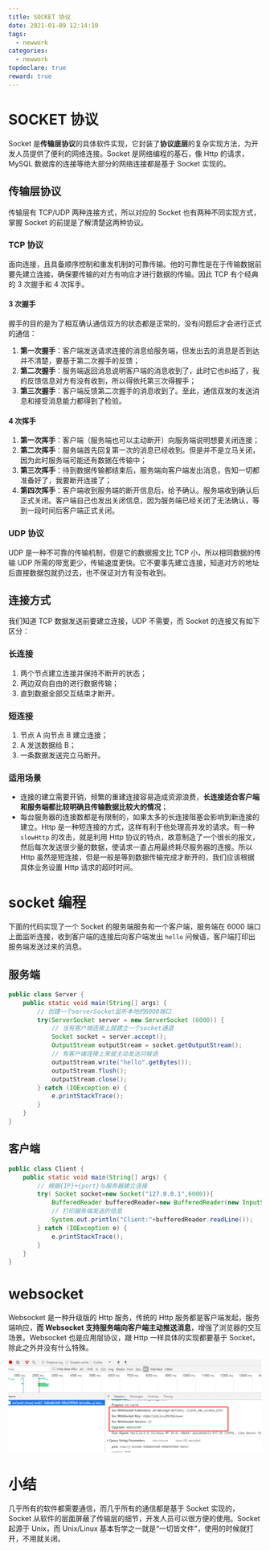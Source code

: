 ```yaml
---
title: SOCKET 协议
date: 2021-01-09 12:14:10
tags:
  - newwork
categories:
  - newwork
topdeclare: true
reward: true
---
```

# SOCKET 协议

Socket 是**传输层协议**的具体软件实现，它封装了**协议底层**的复杂实现方法，为开发人员提供了便利的网络连接。Socket 是网络编程的基石，像 Http 的请求，MySQL 数据库的连接等绝大部分的网络连接都是基于 Socket 实现的。

##  传输层协议

传输层有 TCP/UDP 两种连接方式，所以对应的 Socket 也有两种不同实现方式，掌握 Socket 的前提是了解清楚这两种协议。

### TCP 协议

面向连接，且具备顺序控制和重发机制的可靠传输。他的可靠性是在于传输数据前要先建立连接，确保要传输的对方有响应才进行数据的传输。因此 TCP 有个经典的 3 次握手和 4 次挥手。

#### 3 次握手

握手的目的是为了相互确认通信双方的状态都是正常的，没有问题后才会进行正式的通信：

1. **第一次握手**：客户端发送请求连接的消息给服务端，但发出去的消息是否到达并不清楚，要基于第二次握手的反馈；
2. **第二次握手**：服务端返回消息说明客户端的消息收到了，此时它也纠结了，我的反馈信息对方有没有收到，所以得依托第三次得握手；
3. **第三次握手**：客户端反馈第二次握手的消息收到了。至此，通信双发的发送消息和接受消息能力都得到了检验。

#### 4 次挥手

1. **第一次挥手**：客户端（服务端也可以主动断开）向服务端说明想要关闭连接；
2. **第二次挥手**：服务端首先回复第一次的消息已经收到。但是并不是立马关闭，因为此时服务端可能还有数据在传输中；
3. **第三次挥手**：待到数据传输都结束后，服务端向客户端发出消息，告知一切都准备好了，我要断开连接了；
4. **第四次挥手**：客户端收到服务端的断开信息后，给予确认。服务端收到确认后正式关闭。客户端自己也发出关闭信息，因为服务端已经关闭了无法确认，等到一段时间后客户端正式关闭。

### UDP 协议

UDP 是一种不可靠的传输机制，但是它的数据报文比 TCP 小，所以相同数据的传输 UDP 所需的带宽更少，传输速度更快。它不要事先建立连接，知道对方的地址后直接数据包就扔过去，也不保证对方有没有收到。

## 连接方式

我们知道 TCP 数据发送前要建立连接，UDP 不需要，而 Socket 的连接又有如下区分：

### 长连接

1. 两个节点建立连接并保持不断开的状态；
2. 两边双向自由的进行数据传输；
3. 直到数据全部交互结束才断开。

### 短连接

1. 节点 A 向节点 B 建立连接；
2. A 发送数据给 B；
3. 一条数据发送完立马断开。

### 适用场景

- 连接的建立需要开销，频繁的重建连接容易造成资源浪费，**长连接适合客户端和服务端都比较明确且传输数据比较大的情况**；
- 每台服务器的连接数都是有限制的，如果太多的长连接阻塞会影响到新连接的建立。Http 是一种短连接的方式，这样有利于他处理高并发的请求。有一种 `slowHttp` 的攻击，就是利用 Http 协议的特点，故意制造了一个很长的报文，然后每次发送很少量的数据，使请求一直占用最终耗尽服务器的连接。所以 Http 虽然是短连接，但是一般是等到数据传输完成才断开的，我们应该根据具体业务设置 Http 请求的超时时间。

# socket 编程

下面的代码实现了一个 Socket 的服务端服务和一个客户端，服务端在 6000 端口上面监听连接，收到客户端的连接后向客户端发出 `hello` 问候语，客户端打印出服务端发送过来的消息。

## 服务端

```java
public class Server {
    public static void main(String[] args) {
        // 创建一个serverSocket监听本地的6000端口
        try(ServerSocket server = new ServerSocket (6000)) {
            // 当有客户端连接上就建立一个socket通道
            Socket socket = server.accept();
            OutputStream outputStream = socket.getOutputStream();
            // 有客户端连接上来就主动发送问候语
            outputStream.write("hello".getBytes());
            outputStream.flush();
            outputStream.close();
        } catch (IOException e) {
            e.printStackTrace();
        }
    }
}


```

## 客户端

```java
public class Client {
    public static void main(String[] args) {
        // 根据{IP}+{port}与服务器建立连接
        try( Socket socket=new Socket("127.0.0.1",6000)){
            BufferedReader bufferedReader=new BufferedReader(new InputStreamReader(socket.getInputStream()));
            // 打印服务端发送的信息
            System.out.println("Client:"+bufferedReader.readLine());
        } catch (IOException e) {
            e.printStackTrace();
        }
    }
}
```

# websocket

Websocket 是一种升级版的 Http 服务，传统的 Http 服务都是客户端发起，服务端响应，**而 Websocket 支持服务端向客户端主动推送消息**，增强了浏览器的交互场景。Websocket 也是应用层协议，跟 Http 一样具体的实现都要基于 Socket，除此之外并没有什么特殊。

![image-20201201111909701](HTTP04_SOCKET协议/image-20201201111909701.png)

# 小结

几乎所有的软件都需要通信，而几乎所有的通信都是基于 Socket 实现的，Socket 从软件的层面屏蔽了传输层的细节，开发人员可以很方便的使用。Socket 起源于 Unix，而 Unix/Linux 基本哲学之一就是“一切皆文件”，使用的时候就打开，不用就关闭。
